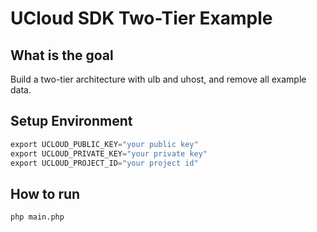 # UCloud SDK Two-Tier Example

## What is the goal

Build a two-tier architecture with ulb and uhost, and remove all example data.

## Setup Environment

```go
export UCLOUD_PUBLIC_KEY="your public key"
export UCLOUD_PRIVATE_KEY="your private key"
export UCLOUD_PROJECT_ID="your project id"
```

## How to run

```sh
php main.php
```
